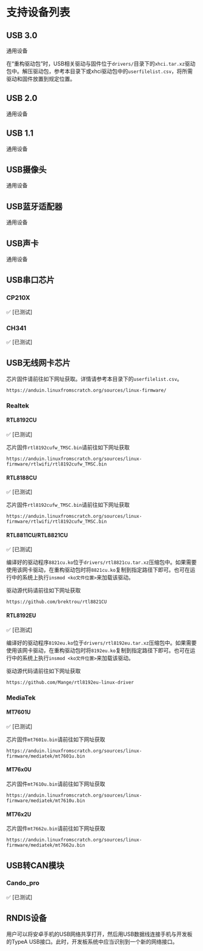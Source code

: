 # 支持设备列表

## USB 3.0
通用设备

在“重构驱动包”时，USB相关驱动与固件位于`drivers/`目录下的`xhci.tar.xz`驱动包中。解压驱动包，参考本目录下或xhci驱动包中的`userfilelist.csv`，将所需驱动和固件放置到规定位置。

## USB 2.0
通用设备

## USB 1.1
通用设备

## USB摄像头
通用设备

## USB蓝牙适配器
通用设备

## USB声卡
通用设备

## USB串口芯片
### CP210X
✅ [已测试]
### CH341
✅ [已测试]

## USB无线网卡芯片
芯片固件请前往如下网址获取。详情请参考本目录下的`userfilelist.csv`。
```
https://anduin.linuxfromscratch.org/sources/linux-firmware/
```
### Realtek

#### RTL8192CU
✅ [已测试]

芯片固件`rtl8192cufw_TMSC.bin`请前往如下网址获取
```
https://anduin.linuxfromscratch.org/sources/linux-firmware/rtlwifi/rtl8192cufw_TMSC.bin
```

#### RTL8188CU
✅ [已测试]

芯片固件`rtl8192cufw_TMSC.bin`请前往如下网址获取
```
https://anduin.linuxfromscratch.org/sources/linux-firmware/rtlwifi/rtl8192cufw_TMSC.bin
```

#### RTL8811CU/RTL8821CU
✅ [已测试]

编译好的驱动程序`8821cu.ko`位于`drivers/rtl8821cu.tar.xz`压缩包中。如果需要使用该网卡驱动，在重构驱动包时将`8821cu.ko`复制到指定路径下即可。也可在运行中的系统上执行`insmod <ko文件位置>`来加载该驱动。

驱动源代码请前往如下网址获取
```
https://github.com/brektrou/rtl8821CU
```

#### RTL8192EU
✅ [已测试]

编译好的驱动程序`8192eu.ko`位于`drivers/rtl8192eu.tar.xz`压缩包中。如果需要使用该网卡驱动，在重构驱动包时将`8192eu.ko`复制到指定路径下即可。也可在运行中的系统上执行`insmod <ko文件位置>`来加载该驱动。

驱动源代码请前往如下网址获取
```
https://github.com/Mange/rtl8192eu-linux-driver
```

### MediaTek

#### MT7601U
✅ [已测试]

芯片固件`mt7601u.bin`请前往如下网址获取
```
https://anduin.linuxfromscratch.org/sources/linux-firmware/mediatek/mt7601u.bin
```

#### MT76x0U
芯片固件`mt7610u.bin`请前往如下网址获取
```
https://anduin.linuxfromscratch.org/sources/linux-firmware/mediatek/mt7610u.bin
```

#### MT76x2U
芯片固件`mt7662u.bin`请前往如下网址获取
```
https://anduin.linuxfromscratch.org/sources/linux-firmware/mediatek/mt7662u.bin
```

## USB转CAN模块
### Cando_pro
✅ [已测试]

## RNDIS设备
用户可以将安卓手机的USB网络共享打开，然后用USB数据线连接手机与开发板的TypeA USB接口。此时，开发板系统中应当识别到一个新的网络接口。
